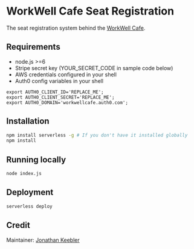 # WorkWell Cafe Seat Registration

The seat registration system behind the [WorkWell Cafe](http://www.workwellcafe.com/).


## Requirements
- node.js >=6
- Stripe secret key (YOUR_SECRET_CODE in sample code below)
- AWS credentials configured in your shell
- Auth0 config variables in your shell 
```
export AUTH0_CLIENT_ID='REPLACE_ME';
export AUTH0_CLIENT_SECRET='REPLACE_ME';
export AUTH0_DOMAIN='workwellcafe.auth0.com';
```

## Installation
```sh
npm install serverless -g # If you don't have it installed globally
npm install
```
## Running locally
```sh
node index.js
```

## Deployment
```sh
serverless deploy
```

## Credit
Maintainer: [Jonathan Keebler](http://www.keebler.net)